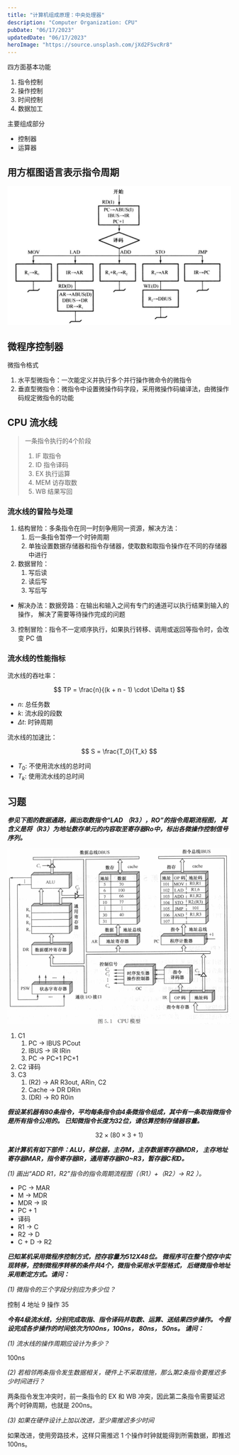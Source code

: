 ```yaml
---
title: "计算机组成原理：中央处理器"
description: "Computer Organization: CPU"
pubDate: "06/17/2023"
updatedDate: "06/17/2023"
heroImage: "https://source.unsplash.com/jXd2FSvcRr8"
---
```


四方面基本功能
1. 指令控制
2. 操作控制
3. 时间控制
4. 数据加工

主要组成部分
- 控制器
- 运算器

## 用方框图语言表示指令周期

![](../../../assets/computer_organization/instruction.png)

## 微程序控制器

微指令格式
1. 水平型微指令：一次能定义并执行多个并行操作微命令的微指令
2. 垂直型微指令：微指令中设置微操作码字段，采用微操作码编译法，由微操作码规定微指令的功能

## CPU 流水线

> 一条指令执行的4个阶段
> 1. IF 取指令
> 2. ID 指令译码
> 3. EX 执行运算
> 4. MEM 访存取数
> 5. WB 结果写回

### 流水线的冒险与处理

1. 结构冒险：多条指令在同一时刻争用同一资源，解决方法：
    1. 后一条指令暂停一个时钟周期
    2. 单独设置数据存储器和指令存储器，使取数和取指令操作在不同的存储器中进行
2. 数据冒险：
    1. 写后读
    2. 读后写
    3. 写后写
- 解决办法：数据旁路：在输出和输入之间有专门的通道可以执行结果到输入的操作，
解决了需要等待操作完成的问题
3. 控制冒险：指令不一定顺序执行，如果执行转移、调用或返回等指令时，会改变 PC 值

### 流水线的性能指标

流水线的吞吐率：

$$
TP = \frac{n}{(k + n - 1) \cdot \Delta t}
$$
- $n$: 总任务数
- $k$: 流水段的段数
- $\Delta t$: 时钟周期

流水线的加速比：

$$
S = \frac{T_0}{T_k}
$$
- $T_0$: 不使用流水线的总时间
- $T_k$: 使用流水线的总时间

## 习题

***参见下图的数据通路，画出取数指令“LAD （R3），RO”的指令周期流程图，
其含义是将（R3）为地址数存单元的内容取至寄存器Ro中，标出各微操作控制信号序列。***

![](../../../assets/computer_organization/c5p1.png)

1. C1
    1. PC -> IBUS PCout
    2. IBUS -> IR IRin
    3. PC -> PC+1 PC+1
2. C2 译码
3. C3
    1. (R2) -> AR R3out, ARin, C2
    2. Cache -> DR DRin
    3. (DR) -> R0 R0in

***假设某机器有80条指令，平均每条指令由4条微指令组成，其中有一条取指微指令是所有指令公用的。
已知微指令长度为32位，请估算控制存储器容量。***

$$
32 \times (80\times 3 + 1)
$$

***某计算机有如下部件：ALU，移位器，主存M，主存数据寄存器MDR，
主存地址寄存器MAR，指令寄存器IR，通用寄存器R0~R3，暂存器C和D。***

*(1) 画出“ADD R1，R2”指令的指令周期流程图（（R1）+（R2）-> R2 ）。*

- PC -> MAR
- M -> MDR
- MDR -> IR
- PC + 1
- 译码
- R1 -> C
- R2 -> D
- C + D -> R2

***已知某机采用微程序控制方式，控存容量为512X48位。
微程序可在整个控存中实现转移，控制微程序转移的条件共4个，微指令采用水平型格式，
后继微指令地址采用断定方式。请问：***

*(1) 微指令的三个字段分别应为多少位？*

控制 4 地址 9 操作 35

***今有4级流水线，分别完成取指、指令译码并取数、运算、送结果四步操作。
今假设完成各步操作的时间依次为100ns，100ns， 80ns， 50ns。 请问：***

*(1) 流水线的操作周期应设计为多少？*

100ns

*(2) 若相邻两条指令发生数据相关，硬件上不采取措施，那么第2条指令要推迟多少时间进行？*

两条指令发生冲突时，前一条指令的 EX 和 WB 冲突，因此第二条指令需要延迟两个时钟周期，也就是 200ns。

*(3) 如果在硬件设计上加以改进，至少需推迟多少时间*

如果改进，使用旁路技术，这样只需推迟 1 个操作时钟就能得到所需数据，即推迟 100ns。


















